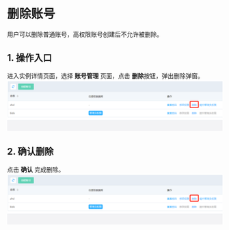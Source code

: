 # 删除账号
用户可以删除普通账号，高权限账号创建后不允许被删除。

## 1. 操作入口
进入实例详情页面，选择 **账号管理** 页面，点击 **删除**按钮，弹出删除弹窗。
![删除账号1](../../../../../image/RDS/Delete-Account-1.png)

## 2. 确认删除
点击 **确认** 完成删除。
![删除账号2](../../../../../image/RDS/Delete-Account-1.png)
